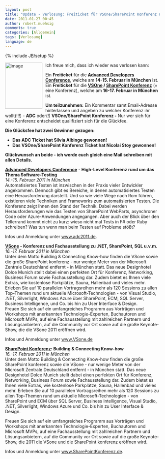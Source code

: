 ```yaml
---
layout: post
title: "Update - Verlosung: Freiticket für VSOne/SharePoint Konferenz & Advanced Developers Conference"
date: 2011-01-27 00:45
author: robert.muehsig
comments: true
categories: [Allgemein]
tags: [Verlosung]
language: de
---
```

{% include JB/setup %}
<p><a href="{{BASE_PATH}}/assets/wp-images-de/image1175.png"><img style="border-right-width: 0px; margin: 0px 10px 0px 0px; display: inline; border-top-width: 0px; border-bottom-width: 0px; border-left-width: 0px" title="image" border="0" alt="image" align="left" src="{{BASE_PATH}}/assets/wp-images-de/image_thumb357.png" width="121" height="150" /></a>Ich freue mich, dass ich wieder was verlosen kann: </p>  <p>Ein <strong>Freiticket</strong> für die <strong><a href="http://www.adc2011.de/">Advanced Developers Conference</a></strong>, welche am <strong>14-15. Februar in München</strong> ist.     <br />Ein <strong>Freiticket</strong> für die <a href="http://vsone.de/Default.aspx"><strong>VSOne</strong></a><strong> / </strong><a href="http://www.sharepointkonferenz.de/"><strong>SharePoint Konferenz</strong></a> (= eine Konferenz), welche am <strong>16-17. Februar in München</strong> ist.</p>  <p><strong>Um teilzunehmen:</strong> Ein Kommentar samt Email-Adresse hinterlassen und angeben zu welcher Konferenz ihr wollt(!!!) - <strong>ADC</strong> oder(!) <strong>VSOne/SharePoint Konferenz -</strong> Nur wer sich für eine Konferenz entscheidet qualifiziert sich für die Glückfee. </p>  <p><strong>Die Glücksfee hat zwei Gewinner gezogen: </strong></p>  <ul>   <li><strong>Das ADC Ticket hat Silvia Albinge gewonnen!</strong></li>    <li><strong>Das VSOne/SharePoint Konferenz Ticket hat Nicolai Stoy gewonnen!</strong></li> </ul>  <p><strong>Glückwunsch an beide - ich werde euch gleich eine Mail schreiben mit allen Details. </strong></p>  <p><strong><a href="http://www.adc2011.de/">Advanced Developers Conference</a></strong> - <strong>High-Level Konferenz rund um das Thema Software-Testing      <br /></strong><i>14.-15. Februar 2011 in München      <br /></i>Automatisiertes Testen ist inzwischen in der Praxis vieler Entwickler angekommen. Dennoch gibt es Bereiche, in denen automatisiertes Testen eine Herausforderung darstellt. Und so wie viele Wege nach Rom führen, existieren viele Techniken und Frameworks zum automatisierten Testen. Die Konferenz zeigt Ihnen den Stand der Technik. Dabei werden Herausforderungen wie das Testen von SharePoint WebParts, asynchroner Code oder Azure-Anwendungen angegangen. Aber auch der Blick über den Tellerrand kommt nicht zu kurz: wieso nicht mal Tests in F# oder Ruby schreiben? Was tun wenn man beim Testen auf Probleme stößt? </p>  <p>Infos und Anmeldung unter <a href="http://www.adc2011.de/">www.adc2011.de</a>.&#160; </p>  <p><a href="http://vsone.de/Default.aspx"><strong>VSone</strong></a><strong> - Konferenz und Fachausstellung zu .NET, SharePoint, SQL u.v.m.</strong><strong>      <br /></strong><em>16.-17. Februar 2011 in München      <br /></em>Unter dem Motto Building &amp; Connecting Know-how finden die VSone sowie die große SharePoint konferenz - nur wenige Meter von der Microsoft Zentrale Deutschland entfernt - in München statt. Das neue Designhotel Dolce Munich stellt dabei einen perfekten Ort für Konferenz, Networking, Business Forum sowie Fachausstellung dar. Zudem bietet es Ihnen viele Extras, wie kostenlose Parkplätze, Sauna, Hallenbad und vieles mehr. Erleben Sie auf 10 parallelen Vortragsreihen mehr als 120 Sessions zu allen Top-Themen rund um aktuelle Microsoft-Technologien - von Visual Studio, .NET, Silverlight, Windows Azure über SharePoint, ECM, SQL Server, Business Intelligence, und Co. bis hin zu User Interface &amp; Design.     <br />Freuen Sie sich auf ein umfangreiches Programm aus Vorträgen und Workshops mit anerkannten Technologie-Experten, Buchautoren und Microsoft MVPs, auf eine Fachausstellung mit zahlreichen Partnern und Lösungsanbietern, auf die Community vor Ort sowie auf die große Keynote-Show, die die VSone 2011 eröffnen wird.</p>  <p>Infos und Anmeldung unter <a href="http://www.VSone.de">www.VSone.de</a></p>  <p></p>  <p><b><a href="http://www.SharePointKonferenz.de">SharePoint Konferenz</a>: Building &amp; Connecting Know-how       <br /></b><i>16.-17. Februar 2011 in München      <br /></i>Unter dem Motto Building &amp; Connecting Know-how finden die große SharePoint konferenz sowie die VSone - nur wenige Meter von der Microsoft Zentrale Deutschland entfernt - in München statt. Das neue Designhotel Dolce Munich stellt dabei einen perfekten Ort für Konferenz, Networking, Business Forum sowie Fachausstellung dar. Zudem bietet es Ihnen viele Extras, wie kostenlose Parkplätze, Sauna, Hallenbad und vieles mehr. Erleben Sie auf 10 parallelen Vortragsreihen mehr als 120 Sessions zu allen Top-Themen rund um aktuelle Microsoft-Technologien - von SharePoint und ECM über SQL Server, Business Intelligence, Visual Studio, .NET, Silverlight, Windows Azure und Co. bis hin zu User Interface &amp; Design.</p>  <p>Freuen Sie sich auf ein umfangreiches Programm aus Vorträgen und Workshops mit anerkannten Technologie-Experten, Buchautoren und Microsoft MVPs, auf eine Fachausstellung mit zahlreichen Partnern und Lösungsanbietern, auf die Community vor Ort sowie auf die große Keynote-Show, die 2011 die VSone und die SharePoint konferenz eröffnen wird.</p>  <p>Infos und Anmeldung unter <a href="http://www.SharePointKonferenz.de">www.SharePointKonferenz.de</a>.&#160; </p>
